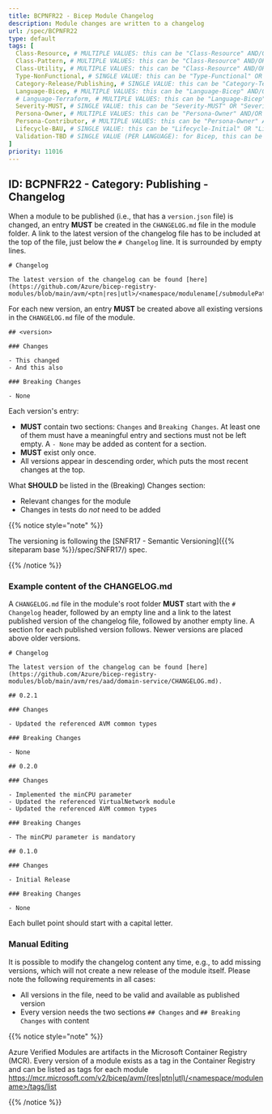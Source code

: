 ```yaml
---
title: BCPNFR22 - Bicep Module Changelog
description: Module changes are written to a changelog
url: /spec/BCPNFR22
type: default
tags: [
  Class-Resource, # MULTIPLE VALUES: this can be "Class-Resource" AND/OR "Class-Pattern" AND/OR "Class-Utility"
  Class-Pattern, # MULTIPLE VALUES: this can be "Class-Resource" AND/OR "Class-Pattern" AND/OR "Class-Utility"
  Class-Utility, # MULTIPLE VALUES: this can be "Class-Resource" AND/OR "Class-Pattern" AND/OR "Class-Utility"
  Type-NonFunctional, # SINGLE VALUE: this can be "Type-Functional" OR "Type-NonFunctional"
  Category-Release/Publishing, # SINGLE VALUE: this can be "Category-Testing" OR "Category-Telemetry" OR "Category-Contribution/Support" OR "Category-Documentation" OR "Category-CodeStyle" OR "Category-Naming/Composition" OR "Category-Inputs/Outputs" OR "Category-Release/Publishing"
  Language-Bicep, # MULTIPLE VALUES: this can be "Language-Bicep" AND/OR "Language-Terraform"
  # Language-Terraform, # MULTIPLE VALUES: this can be "Language-Bicep" AND/OR "Language-Terraform"
  Severity-MUST, # SINGLE VALUE: this can be "Severity-MUST" OR "Severity-SHOULD" OR "Severity-MAY"
  Persona-Owner, # MULTIPLE VALUES: this can be "Persona-Owner" AND/OR "Persona-Contributor"
  Persona-Contributor, # MULTIPLE VALUES: this can be "Persona-Owner" AND/OR "Persona-Contributor"
  Lifecycle-BAU, # SINGLE VALUE: this can be "Lifecycle-Initial" OR "Lifecycle-BAU" OR "Lifecycle-EOL"
  Validation-TBD # SINGLE VALUE (PER LANGUAGE): for Bicep, this can be "Validation-BCP/Manual" OR "Validation-BCP/CI/Informational" OR "Validation-BCP/CI/Enforced" and for Terraform, this can be "Validation-TF/Manual" OR "Validation-TF/CI/Informational" OR "Validation-TF/CI/Enforced"
]
priority: 11016
---
```


## ID: BCPNFR22 - Category: Publishing - Changelog

When a module to be published (i.e., that has a `version.json` file) is changed, an entry **MUST** be created in the `CHANGELOG.md` file in the module folder. A link to the latest version of the changelog file has to be included at the top of the file, just below the `# Changelog` line. It is surrounded by empty lines.



```text
# Changelog

The latest version of the changelog can be found [here](https://github.com/Azure/bicep-registry-modules/blob/main/avm/<ptn|res|utl>/<namespace/modulename[/submodulePath]>/CHANGELOG.md).

```

For each new version, an entry **MUST** be created above all existing versions in the `CHANGELOG.md` file of the module.

```text
## <version>

### Changes

- This changed
- And this also

### Breaking Changes

- None
```

Each version's entry:

- **MUST** contain two sections: `Changes` and `Breaking Changes`. At least one of them must have a meaningful entry and sections must not be left empty. A `- None` may be added as content for a section.
- **MUST** exist only once.
- All versions appear in descending order, which puts the most recent changes at the top.

What **SHOULD** be listed in the (Breaking) Changes section:

- Relevant changes for the module
- Changes in tests do *not* need to be added

{{% notice style="note" %}}

The versioning is following the [SNFR17 - Semantic Versioning]({{% siteparam base %}}/spec/SNFR17/) spec.

{{% /notice %}}

### Example content of the CHANGELOG.md

A `CHANGELOG.md` file in the module's root folder **MUST** start with the `# Changelog` header, followed by an empty line and a link to the latest published version of the changelog file, followed by another empty line. A section for each published version follows. Newer versions are placed above older versions.

```text
# Changelog

The latest version of the changelog can be found [here](https://github.com/Azure/bicep-registry-modules/blob/main/avm/res/aad/domain-service/CHANGELOG.md).

## 0.2.1

### Changes

- Updated the referenced AVM common types

### Breaking Changes

- None

## 0.2.0

### Changes

- Implemented the minCPU parameter
- Updated the referenced VirtualNetwork module
- Updated the referenced AVM common types

### Breaking Changes

- The minCPU parameter is mandatory

## 0.1.0

### Changes

- Initial Release

### Breaking Changes

- None

```

Each bullet point should start with a capital letter.

### Manual Editing

It is possible to modify the changelog content any time, e.g., to add missing versions, which will not create a new release of the module itself. Please note the following requirements in all cases:

- All versions in the file, need to be valid and available as published version
- Every version needs the two sections `## Changes` and `## Breaking Changes` with content

{{% notice style="note" %}}

Azure Verified Modules are artifacts in the Microsoft Container Registry (MCR). Every version of a module exists as a tag in the Container Registry and can be listed as tags for each module [https://mcr.microsoft.com/v2/bicep/avm/(res|ptn|utl)/<namespace/modulename>/tags/list](https://mcr.microsoft.com/v2/bicep/avm/$moduleType/$moduleFolderName/tags/list)

{{% /notice %}}
